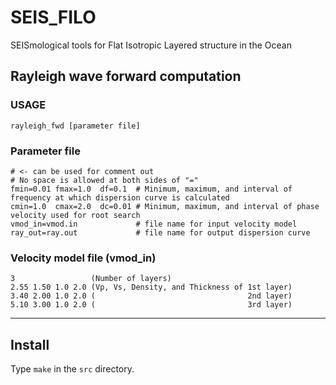 # SEIS_FILO
SEISmological tools for Flat Isotropic Layered structure in the Ocean

## Rayleigh wave forward computation
### USAGE
`rayleigh_fwd [parameter file]`
### Parameter file

```
# <- can be used for comment out
# No space is allowed at both sides of "="
fmin=0.01 fmax=1.0  df=0.1  # Minimum, maximum, and interval of frequency at which dispersion curve is calculated
cmin=1.0  cmax=2.0  dc=0.01 # Minimum, maximum, and interval of phase velocity used for root search 
vmod_in=vmod.in             # file name for input velocity model
ray_out=ray.out             # file name for output dispersion curve
```

### Velocity model file (vmod_in)

```
3                 (Number of layers)
2.55 1.50 1.0 2.0 (Vp, Vs, Density, and Thickness of 1st layer)
3.40 2.00 1.0 2.0 (                                  2nd layer)
5.10 3.00 1.0 2.0 (                                  3rd layer)

```
---

## Install
Type `make` in the `src` directory.

